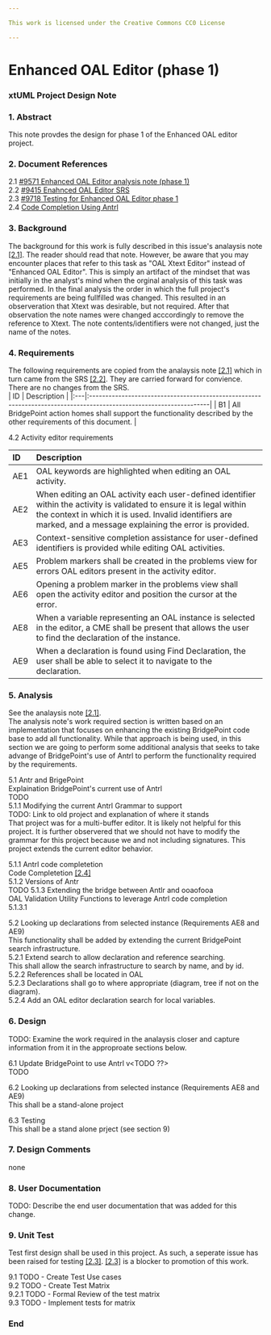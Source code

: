 ```yaml
---

This work is licensed under the Creative Commons CC0 License

---
```


# Enhanced OAL Editor (phase 1)
### xtUML Project Design Note

### 1. Abstract

This note provdes the design for phase 1 of the Enhanced OAL editor project. 

### 2. Document References

<a id="2.1"></a>2.1 [#9571 Enhanced OAL Editor analysis note (phase 1)](9571_oal_xtext_editor_option2_ant.md)  
<a id="2.2"></a>2.2 [#9415 Enahnced OAL Editor SRS](https://docs.google.com/document/d/1gbqKooXBE5xBIv5bSS86pKOMKLS_W4t0GTjUfpvQvIY/edit)  
<a id="2.3"></a>2.3 [#9718 Testing for Enhanced OAL Editor phase 1](https://support.onefact.net/issues/9718)  
<a id="2.4"></a>2.4 [Code Completion Using Antrl](http://www.soft-gems.net/index.php/tools/47-universal-code-completion-using-antlr)  


### 3. Background

The background for this work is fully described in this issue's analaysis note [[2.1]](#2.1). The reader should read that note. However, be aware that you may encounter places that refer to this task as "OAL Xtext Editor" instead of "Enhanced OAL Editor". This is simply an artifact of the mindset that was initially in the analyst's mind when the orginal analysis of this task was performed. In the final analysis the order in which the full project's requirements are being fullfilled was changed. This resulted in an observeration that Xtext was desirable, but not required. After that observation the note names were changed acccordingly to remove the reference to Xtext. The note contents/identifiers were not changed, just the name of the notes.

### 4. Requirements

The following requirements are copied from the analaysis note [[2.1]](#2.1) which in turn came from the SRS [[2.2]](#2.2). They are carried forward for convience. There are no changes from the SRS.  
| ID | Description                                                                                                        |
|:---|:-------------------------------------------------------------------------------------------------------------------|
| B1 | All BridgePoint action homes shall support the functionality described by the other requirements of this document. |

4.2 Activity editor requirements

| ID  | Description                                                                                                                                                  |
|:----|:-------------------------------------------------------------------------------------------------------------------------------------------------------------|
| AE1 | OAL keywords are highlighted when editing an OAL activity.                                                                                                   |
| AE2 | When editing an OAL activity each user-defined identifier within the activity is validated to ensure it is legal within the context in which it is used.  Invalid identifiers are marked, and a message explaining the error is provided. |
| AE3 | Context-sensitive completion assistance for user-defined identifiers is provided while editing OAL activities.                                               |
| AE5 | Problem markers shall be created in the problems view for errors OAL editors present in the activity editor.                                                 |
| AE6 | Opening a problem marker in the problems view shall open the activity editor and position the cursor at the error.                                           |
| AE8 | When a variable representing an OAL instance is selected in the editor, a CME shall be present that allows the user to find the declaration of the instance. |
| AE9 | When a declaration is found using Find Declaration, the user shall be able to select it to navigate to the declaration.                                      |



### 5. Analysis

See the analaysis note [[2.1]](#2.1).  
The analysis note's work required section is written based on an implementation that focuses on enhancing the existing BridgePoint code base to add all functionality. While that approach is being used, in this section we are going to perform some additional analysis that seeks to take advange of BridgePoint's use of Antrl to perform the functionality required by the requirements. 

5.1 Antr and BrigePoint  
Explaination BridgePoint's current use of Antrl  
TODO  
5.1.1 Modifying the current Antrl Grammar to support  
TODO: Link to old project and explanation of where it stands  
That project was for a multi-buffer editor. It is likely not helpful for this project. It is further observered that we should not have to modify the grammar for this project because we and not including signatures. This project extends the current editor behavior.  

5.1.1 Antrl code completetion    
Code Completetion [[2.4]](#2.4)  
5.1.2 Versions of Antr  
TODO
5.1.3 Extending the bridge between Antlr and ooaofooa  
OAL Validation Utility Functions to leverage Antrl code completion  
5.1.3.1  

5.2 Looking up declarations from selected instance (Requirements AE8 and AE9)  
This functionality shall be added by extending the current BridgePoint search infrastructure.  
5.2.1 Extend search to allow declaration and reference searching.  
This shall allow the search infrastructure to search by name, and by id.  
5.2.2 References shall be located in OAL  
5.2.3 Declarations shall go to where appropriate (diagram, tree if not on the diagram).  
5.2.4 Add an OAL editor declaration search for local variables.    



### 6. Design  

TODO:
Examine the work required in the analaysis closer and capture information from it in the approproate sections below.

6.1  Update BridgePoint to use Antrl v<TODO ??>  
TODO  

6.2 Looking up declarations from selected instance (Requirements AE8 and AE9)  
This shall be a stand-alone project  

6.3 Testing  
This shall be a stand alone prject (see section 9) 


### 7. Design Comments

none

### 8. User Documentation

TODO: Describe the end user documentation that was added for this change. 

### 9. Unit Test

Test first design shall be used in this project. As such, a seperate issue has been raised for 
testing [[2.3]](#2.3). [[2.3]](#2.3) is a blocker to promotion of this work. 

9.1 TODO - Create Test Use cases  
9.2 TODO - Create Test Matrix  
9.2.1 TODO - Formal Review of the test matrix  
9.3 TODO - Implement tests for matrix  

### End
